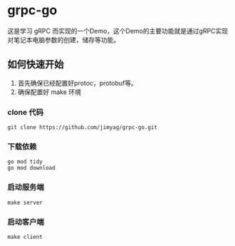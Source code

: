 # grpc-go

这是学习 gRPC 而实现的一个Demo，这个Demo的主要功能就是通过gRPC实现对笔记本电脑参数的创建，储存等功能。

## 如何快速开始

1. 首先确保已经配置好protoc，protobuf等。
2. 确保配置好 make 环境

### clone 代码

```shell
git clone https://github.com/jimyag/grpc-go.git
```

### 下载依赖

```shell
go mod tidy 
go mod download
```

### 启动服务端

```shell
make server
```

### 启动客户端

```shell
make client
```
